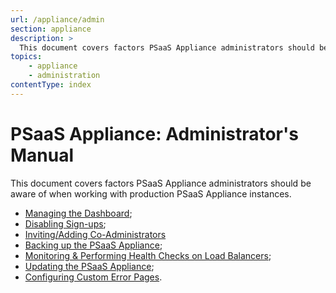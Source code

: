 ```yaml
---
url: /appliance/admin
section: appliance
description: >
  This document covers factors PSaaS Appliance administrators should be aware of when working with production PSaaS Appliance.
topics:
    - appliance
    - administration
contentType: index
---
```


# PSaaS Appliance: Administrator's Manual

This document covers factors PSaaS Appliance administrators should be aware of when working with production PSaaS Appliance instances.

* [Managing the Dashboard](/appliance/admin/managing-the-dashboard);
* [Disabling Sign-ups](/appliance/admin/disabling-sign-ups);
* [Inviting/Adding Co-Administrators](/appliance/admin/inviting-coadmins)
* [Backing up the PSaaS Appliance](/appliance/admin/backing-up-the-appliance-instances);
* [Monitoring & Performing Health Checks on Load Balancers](/appliance/admin/monitoring);
* [Updating the PSaaS Appliance](/appliance/admin/updating-the-appliance);
* [Configuring Custom Error Pages](/hosted-pages/custom-error-pages).
